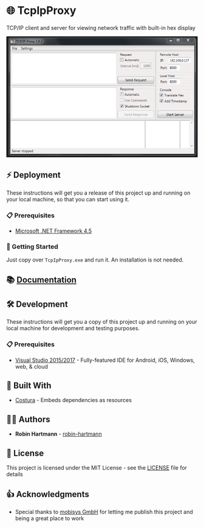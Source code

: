 # 🌐 TcpIpProxy

TCP/IP client and server for viewing network traffic with built-in hex display

![Main Window](docs/images/main-window.png)

## ⚡ Deployment

These instructions will get you a release of this project up and running on your local machine, so that you can start using it.

### 📋 Prerequisites

* [Microsoft .NET Framework 4.5](https://www.microsoft.com/en-us/download/details.aspx?id=30653)

### 🚀 Getting Started

Just copy over `TcpIpProxy.exe` and run it. An installation is not needed.

## 📚 [Documentation](https://robin-hartmann.github.io/TcpIpProxy/)

## 🛠️ Development

These instructions will get you a copy of this project up and running on your local machine for development and testing purposes.

### 📋 Prerequisites

* [Visual Studio 2015/2017](https://www.visualstudio.com/de/vs/) - Fully-featured IDE for Android, iOS, Windows, web, & cloud

## 🔧 Built With

* [Costura](https://github.com/Fody/Costura) - Embeds dependencies as resources

## 👨‍💻 Authors

* **Robin Hartmann** - [robin-hartmann](https://github.com/robin-hartmann)

## 📃 License

This project is licensed under the MIT License - see the [LICENSE](LICENSE) file for details

## 👍 Acknowledgments

* Special thanks to [mobisys GmbH](https://github.com/mobisysgmbh) for letting me publish this project and being a great place to work
